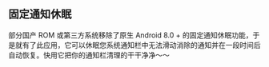 ## 固定通知休眠

部分国产 ROM 或第三方系统移除了原生 Android 8.0 + 的固定通知休眠功能，于是就有了此应用，它可以休眠您系统通知栏中无法滑动消除的通知并在一段时间后自动恢复。快用它把你的通知栏清理的干干净净～～